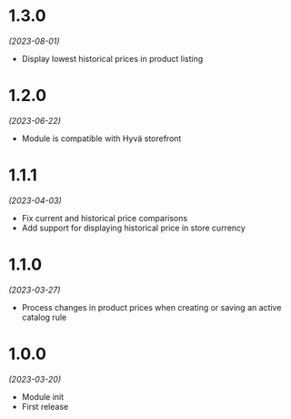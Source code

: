 # 1.3.0
*(2023-08-01)*

- Display lowest historical prices in product listing

# 1.2.0
*(2023-06-22)*

- Module is compatible with Hyvä storefront

# 1.1.1
*(2023-04-03)*

- Fix current and historical price comparisons
- Add support for displaying historical price in store currency

# 1.1.0
*(2023-03-27)*

- Process changes in product prices when creating or saving an active catalog rule

# 1.0.0
*(2023-03-20)*

- Module init
- First release

